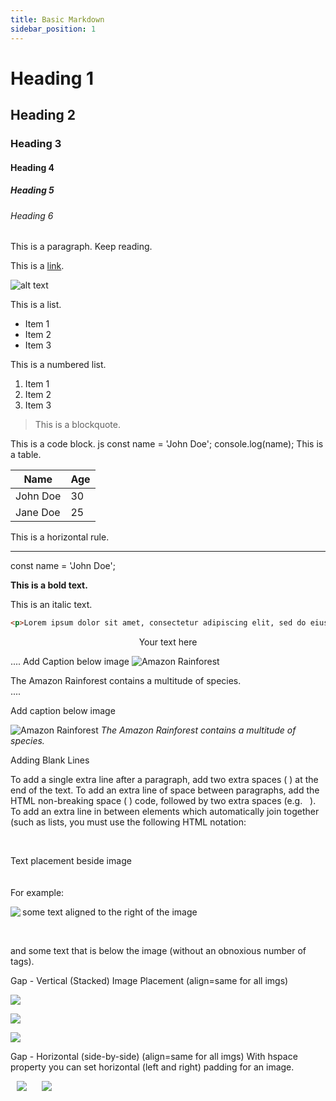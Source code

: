 ```yaml
---
title: Basic Markdown
sidebar_position: 1
---
```


# Heading 1

## Heading 2

### Heading 3

#### Heading 4

##### Heading 5

###### Heading 6

This is a paragraph. Keep reading.

This is a [link](https://www.google.com).

![alt text](https://picsum.photos/600/400)

This is a list.

- Item 1
- Item 2
- Item 3

This is a numbered list.

1. Item 1
2. Item 2
3. Item 3

> This is a blockquote.

This is a code block.
js
const name = 'John Doe';
console.log(name);
This is a table.

| Name     | Age |
| -------- | --- |
| John Doe | 30  |
| Jane Doe | 25  |

This is a horizontal rule.

---

const name = 'John Doe';

**This is a bold text.**

This is an italic text.

```html wrap
<p>Lorem ipsum dolor sit amet, consectetur adipiscing elit, sed do eiusmod tempor incididunt ut labore et dolore magna aliqua. </p>
```
<center> Your text here </center>

....
Add Caption below image
![Amazon Rainforest](/path/to/image)

<figcaption>The Amazon Rainforest contains a multitude of species.</figcaption>
....

Add caption below image
<p>
	<img src="/path/to/image" alt="Amazon Rainforest">
	<em>The Amazon Rainforest contains a multitude of species.</em>
</p>

Adding Blank Lines

To add a single extra line after a paragraph, add two extra spaces (  ) at the end of the text.
To add an extra line of space between paragraphs, add the HTML non-breaking space (&nbsp;) code, followed by two extra spaces (e.g. &nbsp;  ).
To add an extra line in between elements which automatically join together (such as lists, you must use the following HTML notation:
<p>&nbsp;</p>


Text placement beside image 
<br clear="left"/>
<br clear="right"/>
<br clear="both"/>
For example:

<img align="left" src="imagepath">

some text aligned to the right of the image

<br clear="left"/>

and some text that is below the image (without an obnoxious number of <br /> tags).

Gap - Vertical (Stacked) Image Placement (align=same for all imgs)

<p>
    <img src="https://picsum.photos/500/100" >
    <p>
    <img src="https://picsum.photos/500/100" >
    <p>
    <img src="https://picsum.photos/500/100" >
</p>

Gap - Horizontal (side-by-side) (align=same for all imgs)
With hspace property you can set horizontal (left and right) padding for an image.

<p>
    <img src="https://picsum.photos/100/100" hspace="10" >
    <img src="https://picsum.photos/100/100" hspace="10" >
</p>
